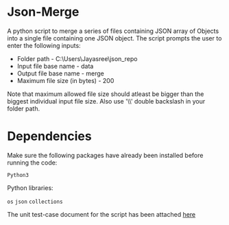 # Json-Merge

A python script to merge a series of files containing JSON array of Objects into a single file containing one JSON object.
The script prompts the user to enter the following inputs:
* Folder path - C:\\Users\\Jayasree\\json_repo
* Input file base name - data
* Output file base name - merge
* Maximum file size (in bytes) - 200

Note that maximum allowed file size should atleast be bigger than the biggest individual input file size.
Also use '\\\\' double backslash in your folder path.

# Dependencies
Make sure the following packages have already been installed before running the code:

```Python3```

Python libraries:

```os```
```json```
```collections```

The unit test-case document for the script has been attached [here](../master/test-doc.md)

